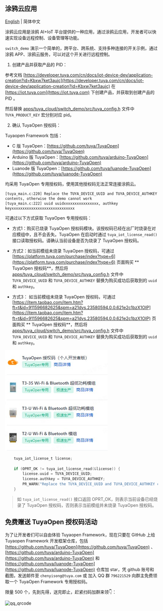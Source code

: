 ## 涂鸦云应用
[English](README.md) | 简体中文

涂鸦云应用是涂鸦 AI+IoT 平台提供的一种应用，通过涂鸦云应用，开发者可以快速实现设备远程控制、设备管理等功能。

`switch_demo` 演示一个简单的，跨平台、跨系统、支持多种连接的开关示例，通过涂鸦 APP、涂鸦云服务，可以对这个开关进行远程控制。

1. 创建产品并获取产品的 PID：

参考文档 [https://developer.tuya.com/cn/docs/iot-device-dev/application-creation?id=Kbxw7ket3aujc](https://developer.tuya.com/cn/docs/iot-device-dev/application-creation?id=Kbxw7ket3aujc) 在 [https://iot.tuya.com](https://iot.tuya.com) 下创建产品，并获取到创建产品的 PID 。

然后替换 [apps/tuya_cloud/switch_demo/src/tuya_config.h](./src/tuya_config.h) 文件中 `TUYA_PRODUCT_KEY` 宏分别对应 pid。

2. 确认 TuyaOpen 授权码：

Tuyaopen Framework 包括：
- C 版 TuyaOpen：[https://github.com/tuya/TuyaOpen](https://github.com/tuya/TuyaOpen)
- Arduino 版 TuyaOpen：[https://github.com/tuya/arduino-TuyaOpen](https://github.com/tuya/arduino-TuyaOpen)
- Luanode 版 TuyaOpen：[https://github.com/tuya/luanode-TuyaOpen](https://github.com/tuya/luanode-TuyaOpen)

均采用 TuyaOpen 专用授权码，使用其他授权码无法正常连接涂鸦云。

```shell
[tuya_main.c:220] Replace the TUYA_DEVICE_UUID and TUYA_DEVICE_AUTHKEY contents, otherwise the demo cannot work
[tuya_main.c:222] uuid uuidxxxxxxxxxxxxxxxx, authkey keyxxxxxxxxxxxxxxxxxxxxxxxxxxxxx
```

可通过以下方式获取 TuyaOpen 专用授权码：

- 方式1：购买已烧录 TuyaOpen 授权码模块。该授权码已经在出厂时烧录在对应模组中，且不会丢失。TuyaOpen 在启动时通过 `tuya_iot_license_read()` 接口读取授权码。请确认当前设备是否为烧录了 TuyaOpen 授权码。

- 方式2：如当前模组未烧录 TuyaOpen 授权码，可通过 [https://platform.tuya.com/purchase/index?type=6](https://platform.tuya.com/purchase/index?type=6) 页面购买 ** TuyaOpen 授权码**，然后将 [apps/tuya_cloud/switch_demo/src/tuya_config.h](./src/tuya_config.h) 文件中 `TUYA_DEVICE_UUID` 和 `TUYA_DEVICE_AUTHKEY` 替换为购买成功后获取到的 `uuid` 和 `authkey`。

- 方式3： 如当前模组未烧录 TuyaOpen 授权码，可通过 [https://item.taobao.com/item.htm?ft=t&id=911596682625&spm=a21dvs.23580594.0.0.621e2c1bzX1OIP](https://item.taobao.com/item.htm?ft=t&id=911596682625&spm=a21dvs.23580594.0.0.621e2c1bzX1OIP) 页面购买 ** TuyaOpen 授权码**，然后将 [apps/tuya_cloud/switch_demo/src/tuya_config.h](./src/tuya_config.h) 文件中 `TUYA_DEVICE_UUID` 和 `TUYA_DEVICE_AUTHKEY` 替换为购买成功后获取到的 `uuid` 和 `authkey`。

![authorization_code](../../docs/images/zh/authorization_code.png)

```c
    tuya_iot_license_t license;

    if (OPRT_OK != tuya_iot_license_read(&license)) {
        license.uuid = TUYA_DEVICE_UUID;
        license.authkey = TUYA_DEVICE_AUTHKEY;
        PR_WARN("Replace the TUYA_DEVICE_UUID and TUYA_DEVICE_AUTHKEY contents, otherwise the demo cannot work");
    }
```

> 如 `tuya_iot_license_read()` 接口返回 OPRT_OK，则表示当前设备已经烧录了 TuyaOpen 授权码，否则表示当前模组并未烧录 TuyaOpen 授权码。

## 免费赠送 TuyaOpen 授权码活动

为了让开发者们可以自由体验 Tuyaopen Framework，现在只要在 GitHub 上给 Tuyaopen Framework 开发框架仓库，包括 [https://github.com/tuya/TuyaOpen](https://github.com/tuya/TuyaOpen) 、[https://github.com/tuya/arduino-TuyaOpen](https://github.com/tuya/arduino-TuyaOpen) 和 [https://github.com/tuya/luanode-TuyaOpen](https://github.com/tuya/luanode-TuyaOpen) 仓库加 star，凭 github 账号和截图，发送邮件至 `chenyisong@tuya.com` 或 加入 QQ 群 `796221529` 向群主免费领取一个 TuyaOpen Framework 专用授权码。

限量 500 个，先到先得，送完即止，赶紧扫码加群来领👇：

![qq_qrcode](../../docs/images/zh/qq_qrcode.png)
